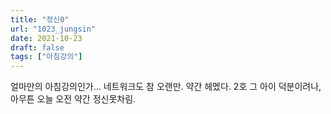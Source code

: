 ```yaml
---
title: "정신0"
url: "1023_jungsin"
date: 2021-10-23
draft: false
tags: ["아침강의"]
---
```

얼마만의 아침강의인가... 네트워크도 참 오랜만. 약간 헤멨다. 2호 그 아이 덕분이려나, 아무튼 오늘 오전 약간 정신못차림.
